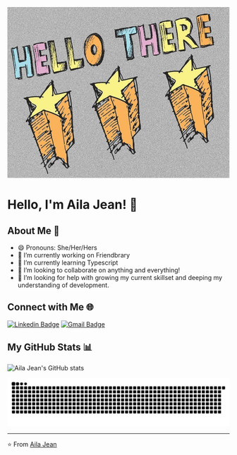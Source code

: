 ![Hello There](./assets/1428017174_Hi_stars.jpg)
<!-- ![Falling Stars](./assets/falling-stars.svg) -->
# Hello, I'm Aila Jean! 👋

## About Me 🌱
<!--
I'm a passionate engineer based in Kentucky. I specialize in [Your Specialization] and am deeply interested in [Your Interests]. When I'm not coding, you'll find me somewhere with lots of trees with a book in my hand.
-->
- 😄 Pronouns: She/Her/Hers
- 🔭 I’m currently working on Friendbrary
- 🌱 I’m currently learning Typescript
- 👯 I’m looking to collaborate on anything and everything!
- 🤔 I’m looking for help with growing my current skillset and deeping my understanding of development.
<!--
- ⚡ Fun fact: [Interesting Fact About You]

## My Skill Set 💻

<table><tr><td valign="top" width="33%">

### Frontend  
<div align="center">  
[Your Frontend Skills]
</div>

</td><td valign="top" width="33%">

### Backend  
<div align="center">  
[Your Backend Skills]
</div>

</td><td valign="top" width="33%">

### DevOps & Tools  
<div align="center">  
[Your DevOps/Tools Skills]
</div>

</td></tr></table>  
-->
## Connect with Me 🌐

[![Linkedin Badge](https://img.shields.io/badge/-LinkedIn-0077B5?style=flat-square&logo=Linkedin&logoColor=white&link=https://www.linkedin.com/in/ailajm/)](https://www.linkedin.com/in/ailajm/)
[![Gmail Badge](https://img.shields.io/badge/Gmail-D14836?style=flat-square&logo=gmail&logoColor=white&link=mailto:saucermenwebdesign@gmail.com)](mailto:saucermenwebdesign@gmail.com)

## My GitHub Stats 📊

![Aila Jean's GitHub stats](https://github-readme-stats.vercel.app/api?username=ailajm&show_icons=true&theme=radical)

<!-- Optional if you want to include your GitHub streak stats
![GitHub Streak](http://github-readme-streak-stats.herokuapp.com?user=yourusername&theme=dark&background=000000)
-->

<!-- Optional if you want to show some of your most used languages
![Top Langs](https://github-readme-stats.vercel.app/api/top-langs/?username=ailajm&layout=compact&theme=radical)-->

<!--
## Featured Projects 🌟

Replace with your own projects
- [Project Name](Project Link)
- [Project Name](Project Link)
- [Project Name](Project Link)
-->

<picture>
  <source media="(prefers-color-scheme: dark)" srcset="github-snake-dark.svg" />
  <source media="(prefers-color-scheme: light)" srcset="github-snake.svg" />
  <img alt="github-snake" src="github-snake.svg" />
</picture>

---

⭐️ From [Aila Jean](https://github.com/ailajm)